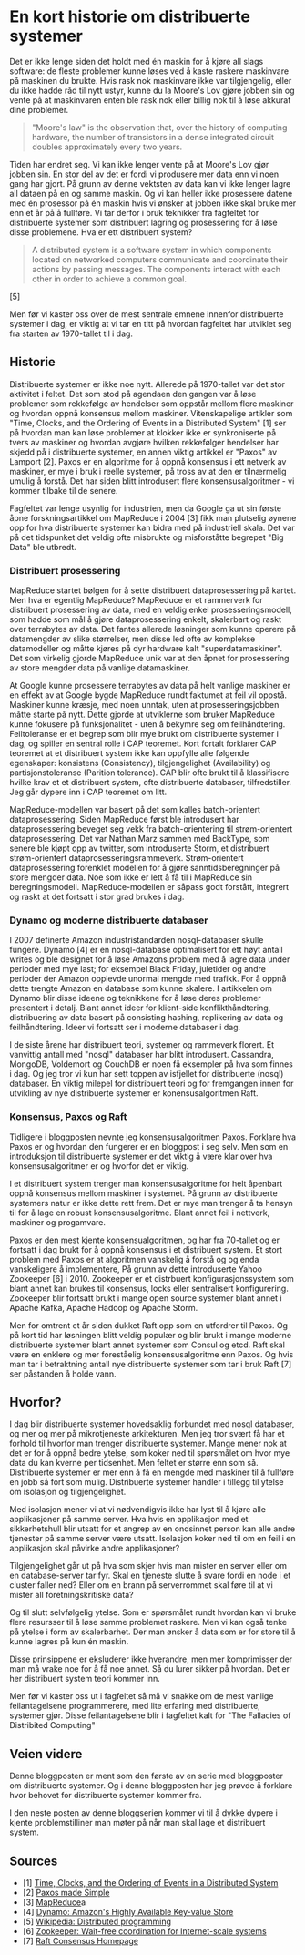 # En kort historie om distribuerte systemer

Det er ikke lenge siden det holdt med én maskin for å kjøre all slags software:
de fleste problemer kunne løses ved å kaste raskere maskinvare på maskinen du brukte.
Hvis rask nok maskinvare ikke var tilgjengelig, eller du ikke hadde råd til nytt ustyr,
kunne du la Moore's Lov gjøre jobben sin og vente på at maskinvaren enten ble rask nok eller billig
nok til å løse akkurat dine problemer.

> "Moore's law" is the observation that, over the history of computing hardware,
> the number of transistors in a dense integrated circuit doubles
> approximately every two years.

Tiden har endret seg. Vi kan ikke lenger vente på at Moore's Lov gjør jobben sin.
En stor del av det er fordi vi produsere mer data enn vi noen gang har gjort.
På grunn av denne vektsten av data kan vi ikke lenger lagre all dataen på en og samme maskin.
Og vi kan heller ikke prosessere datene med én prosessor på én maskin hvis vi ønsker at jobben
ikke skal bruke mer enn et år på å fullføre. Vi tar derfor i bruk teknikker fra fagfeltet for
distribuerte systemer som distribuert lagring og prosessering for å løse disse problemene.
Hva er ett distribuert system?

> A distributed system is a software system in which components located on networked
> computers communicate and coordinate their actions by passing messages. The components
> interact with each other in order to achieve a common goal.

[5]  

Men før vi kaster oss over de mest sentrale emnene innenfor distribuerte systemer i dag,
er viktig at vi tar en titt på hvordan fagfeltet har utviklet seg fra starten
av 1970-tallet til i dag.  

## Historie

Distribuerte systemer er ikke noe nytt. Allerede på 1970-tallet var det stor aktivitet i feltet.
Det som stod på agendaen den gangen var å løse problemer som rekkefølge av hendelser som oppstår
mellom flere maskiner og hvordan oppnå konsensus mellom maskiner.
Vitenskapelige artikler som "Time, Clocks, and the Ordering of Events in a Distributed System" [1]
ser på hvordan man kan løse problemer at klokker ikke er synkroniserte på tvers av maskiner og
hvordan avgjøre hvilken rekkefølger hendelser har skjedd på i distribuerte systemer,
en annen viktig artikkel er "Paxos" av Lamport [2]. Paxos er en algoritme for å oppnå konsensus i
ett netverk av maskiner, er mye i bruk i reelle systemer, på tross av at den er tilnærmelig
umulig å forstå. Det har siden blitt introdusert flere konsensusalgoritmer -
vi kommer tilbake til de senere.

Fagfeltet var lenge usynlig for industrien, men da Google ga ut sin første åpne forskningsartikkel
om MapReduce i 2004 [3] fikk man plutselig øynene opp for hva distribuerte systemer kan bidra med
på industriell skala. Det var på det tidspunket det veldig ofte misbrukte 
og misforståtte begrepet "Big Data" ble utbredt.

### Distribuert prosessering
MapReduce startet bølgen for å sette distribuert dataprosessering på kartet.
Men hva er egentlig MapReduce? MapReduce er et rammerverk for distribuert prosessering av data, med en veldig enkel
prosesseringsmodell, som hadde som mål å gjøre dataprosessering enkelt, skalerbart og raskt
over terrabytes av data. Det fantes allerede løsninger som kunne operere på datamengder av slike størrelser, men
disse led ofte av komplekse datamodeller og måtte kjøres på dyr hardware kalt "superdatamaskiner". Det som virkelig
gjorde MapReduce unik var at den åpnet for prosessering av store mengder data på vanlige datamaskiner.

At Google kunne prosessere terrabytes av data på helt vanlige maskiner er en effekt av at Google
bygde MapReduce rundt faktumet at feil vil oppstå. Maskiner kunne kræsje, med noen unntak,
uten at prosesseringsjobben måtte starte på nytt. Dette gjorde at utviklerne som bruker
MapReduce kunne fokusere på funksjonalitet - uten å bekymre seg om feilhåndtering.
Feiltoleranse er et begrep som blir mye brukt om distribuerte systemer i dag, og spiller en
sentral rolle i CAP teoremet. Kort fortalt forklarer CAP teoremet at et distribuert system
ikke kan oppfylle alle følgende egenskaper: konsistens (Consistency),
tilgjengelighet (Availability) og partisjonstoleranse (Parition tolerance).
CAP blir ofte brukt til å klassifisere hvilke krav et et distribuert system,
ofte distribuerte databaser, tilfredstiller. Jeg går dypere inn i CAP teoremet om litt.

MapReduce-modellen var basert på det som kalles batch-orientert dataprosessering.
Siden MapReduce først ble introdusert har dataprosessering beveget seg vekk
fra batch-orientering til strøm-orientert dataprosessering.
Det var Nathan Marz sammen med BackType, som senere ble kjøpt opp av twitter,
som introduserte Storm, et distribuert strøm-orientert dataprosesseringsrammeverk.
Strøm-orientert dataprosessering forenklet modellen for å gjøre sanntidsberegninger på store
mengder data. Noe som ikke er lett å få til i MapReduce sin beregningsmodell. MapReduce-modellen
er såpass godt forstått, integrert og raskt at det fortsatt i stor grad brukes i dag.

### Dynamo og moderne distribuerte databaser
I 2007 definerte Amazon industristandarden nosql-databaser skulle fungere.
Dynamo [4] er en nosql-database optimalisert for ett høyt antall writes og ble designet for å løse
Amazons problem med å lagre data under perioder med mye last;
for eksempel Black Friday, juletider og andre perioder der Amazon opplevde unormal
mengde med trafikk. For å oppnå dette trengte Amazon en database som kunne skalere.
I artikkelen om Dynamo blir disse ideene og teknikkene for å løse deres problemer presentert i detalj.
Blant annet ideer for klient-side konflikthåndtering, distribuering av data
basert på consisting hashing, replikering av data og feilhåndtering.
Ideer vi fortsatt ser i moderne databaser i dag.

I de siste årene har distribuert teori, systemer og rammeverk florert.
Et vanvittig antall med "nosql" databaser har blitt introdusert. Cassandra, MongoDB, Voldemort
og CouchDB er noen få eksempler på hva som finnes i dag. Og jeg tror vi kun har sett
toppen av isfjellet for distribuerte (nosql) databaser.
En viktig milepel for distribuert teori og for fremgangen innen for utvikling av nye
distribuerte systemer er konensusalgoritmen Raft.

### Konsensus, Paxos og Raft
Tidligere i bloggposten nevnte jeg konsensusalgoritmen Paxos. Forklare hva Paxos er og hvordan den fungerer er en bloggpost i seg selv. Men som en introduksjon til distribuerte systemer er det viktig å være klar over hva konsensusalgoritmer er og hvorfor det er viktig.

I et distribuert system trenger man konsensusalgoritme for helt åpenbart oppnå konsensus mellom maskiner i systemet.
På grunn av distribuerte systemers natur er ikke dette rett frem.
Det er mye man trenger å ta hensyn til for å lage en robust konsensusalgoritme.
Blant annet feil i nettverk, maskiner og progamvare.

Paxos er den mest kjente konsensualgoritmen, og har fra 70-tallet og er fortsatt i dag brukt for å
oppnå konsensus i et distribuert system. Et stort problem med Paxos er
at algoritmen vanskelig å forstå og og enda vanskeligere å implementere,
På grunn av dette introduserte Yahoo Zookeeper [6] i 2010.
Zookeeper er et distrbuert konfigurasjonssystem som
blant annet kan brukes til konsensus, locks eller sentralisert konfigurering.
Zookeeper blir fortsatt brukt i mange open source systemer blant annet i
Apache Kafka, Apache Hadoop og Apache Storm.

Men for omtrent et år siden dukket
Raft opp som en utfordrer til Paxos. Og på kort tid har løsningen blitt
veldig populær og blir brukt i mange moderne distribuerte systemer blant annet
systemer som Consul og etcd. Raft skal være en enklere og mer foreståelig
konsensusalgoritme enn Paxos. Og hvis man tar i betraktning antall nye
distribuerte systemer som tar i bruk Raft [7] ser påstanden å holde vann.

## Hvorfor?
I dag blir distribuerte systemer hovedsaklig forbundet med nosql databaser, og mer og mer på
mikrotjeneste arkitekturen. Men jeg tror svært få har et forhold
til hvorfor man trenger distribuerte systemer. Mange mener nok at det er for  å oppnå
bedre ytelse, som koker ned til spørsmålet om hvor mye data du kan kverne per tidsenhet.
Men feltet er større enn som så.
Distribuerte systemer er mer enn å få en mengde med maskiner til å fullføre en
jobb så fort som mulig. Distribuerte systemer handler i tillegg til ytelse om
isolasjon og tilgjengelighet.

Med isolasjon mener vi at vi nødvendigvis ikke har lyst til å kjøre alle
applikasjoner på samme server. Hva hvis en applikasjon med et sikkerhetshull blir
utsatt for et angrep av en ondsinnet person kan alle andre tjenester på samme server være utsatt.
Isolasjon koker ned til om en feil i en applikasjon skal påvirke andre applikasjoner?

Tilgjengelighet går ut på hva som skjer hvis man mister en server eller om en
database-server tar fyr. Skal en tjeneste slutte å svare fordi en node i et cluster
faller ned? Eller om en brann på serverrommet skal føre til at vi mister all foretningskritiske data?

Og til slutt selvfølgelig ytelse. Som er spørsmålet rundt hvordan
kan vi bruke flere resursser til å løse samme problemet raskere. Men vi kan også tenke på ytelse
i form av skalerbarhet. Der man ønsker å data som er for store til å kunne lagres på kun én maskin.

Disse prinsippene er eksluderer ikke hverandre, men mer komprimisser der man må vrake noe for å få
noe annet. Så du lurer sikker på hvordan. Det er her distribuert system teori
kommer inn.

Men før vi kaster oss ut i fagfeltet så må vi snakke om
de mest vanlige feilantagelsene programmerere, med lite erfaring med distribuerte,
systemer gjør. Disse feilantagelsene blir i fagfeltet kalt for
"The Fallacies of Distribited Computing"

## Veien videre
Denne bloggposten er ment som den første av en serie med bloggposter om
distribuerte systemer. Og i denne bloggposten har jeg prøvde
å forklare hvor behovet for distribuerte systemer kommer fra.

I den neste posten av denne bloggserien kommer vi til å dykke dypere i
kjente problemstilliner man møter på når man skal lage et distribuert system.

## Sources
* [1] [Time, Clocks, and the Ordering of Events in a Distributed System](http://web.stanford.edu/class/cs240/readings/lamport.pdf)
* [2] [Paxos made Simple](http://research.microsoft.com/en-us/um/people/lamport/pubs/paxos-simple.pdf)
* [3] [MapReduce](http://static.googleusercontent.com/media/research.google.com/en//archive/mapreduce-osdi04.pdf)a
* [4] [Dynamo: Amazon's Highly Available Key-value Store](http://www.allthingsdistributed.com/files/amazon-dynamo-sosp2007.pdf)
* [5] [Wikipedia: Distributed programming](http://en.wikipedia.org/wiki/Distributed_computing)
* [6] [Zookeeper: Wait-free coordination for Internet-scale systems](http://labs.yahoo.com/publication/zookeeper-wait-free-coordination-for-internet-scale-systems/)
* [7] [Raft Consensus Homepage](https://raftconsensus.github.io/)

